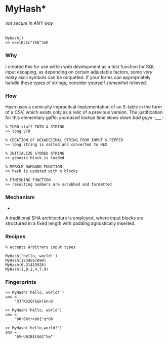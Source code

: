 # MyHash*
###### *not secure in ANY way*
```
MyHash()
>> e>vlK:Ic"Y$6^JeE
```

### Why
I created this for use within web development as a test function for SQL input escaping, as depending on certain adjustable factors, some *very nasty* ascii symbols can be outputted. If your forms can appropriately handle these types of strings, consider yourself *somewhat* relieved.

### How
Hash uses a comically impractical implementation of an S-table in the form of a CSV, which exists only as a relic of a previous version. The justification for this elementary gaffe: *increased lookup time slows down bad guys -___-*
```
% TURN stuff INTO A STRING
>> long STR

% CREATION OF HEXADECIMAL STRING FROM INPUT & PEPPER
>> long string is salted and converted to HEX

% INITIALIZE STORED STRING
>> genesis block is loaded

% MERKLE-DAMGARD FUNCTION
>> hash is updated with n blocks

% FINISHING FUNCTION
>> resulting numbers are scrubbed and formatted
```

### Mechanism
-
A traditional SHA architecture is employed, where input blocks are structured in a fixed length with padding agnostically inserted.

### Recipes
```
% accepts arbitrary input types

MyHash('hello, world!')
MyHash(1234567890)
MyHash(0.31415926)
MyHash(1,0,2,4,7,9)
```

### Fingerprints
```
>> MyHash('hello, world!')
ans =
    'RJ"K$2Q(&&k(&nuG'

>> MyHash('hello, world')
ans =
    'b0:66tr>b8{"q*O6'

>> MyHash('hello,world!')
ans =
    '6V~U6IB$tG62^Vm"'
```
